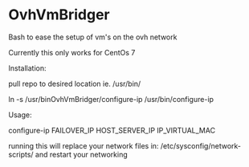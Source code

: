 # OvhVmBridger
Bash to ease the setup of vm's on the ovh network 

Currently this only works for CentOs 7

Installation:

pull repo to desired location ie. /usr/bin/

ln -s /usr/binOvhVmBridger/configure-ip /usr/bin/configure-ip

Usage:

configure-ip FAILOVER_IP HOST_SERVER_IP IP_VIRTUAL_MAC

running this will replace your network files in: /etc/sysconfig/network-scripts/ and restart your networking
